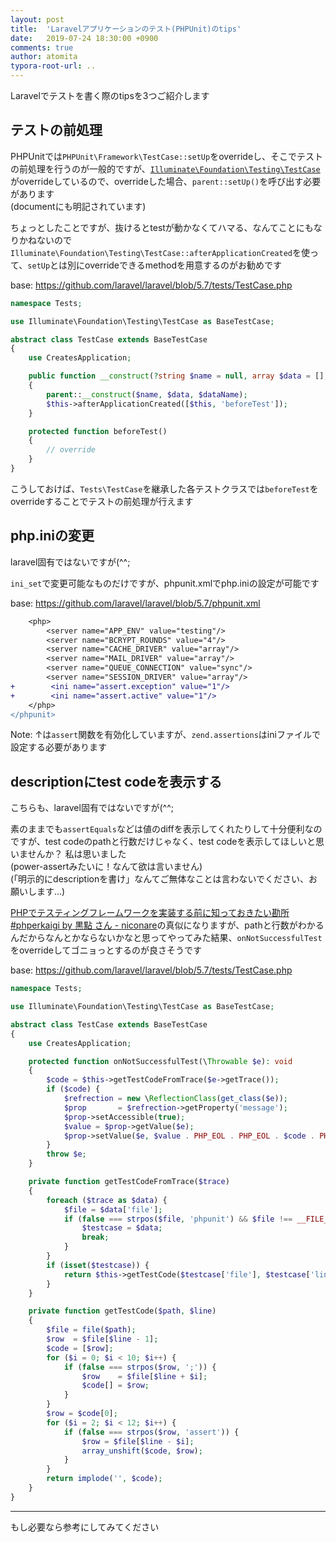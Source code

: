 ```yaml
---
layout: post
title:  'Laravelアプリケーションのテスト(PHPUnit)のtips'
date:   2019-07-24 18:30:00 +0900
comments: true
author: atomita
typora-root-url: ..
---
```


Laravelでテストを書く際のtipsを3つご紹介します

## テストの前処理
PHPUnitでは`PHPUnit\Framework\TestCase::setUp`をoverrideし、そこでテストの前処理を行うのが一般的ですが、[`Illuminate\Foundation\Testing\TestCase`](https://github.com/laravel/framework/blob/5.8/src/Illuminate/Foundation/Testing/TestCase.php)がoverrideしているので、overrideした場合、`parent::setUp()`を呼び出す必要があります  
(documentにも明記されています)

ちょっとしたことですが、抜けるとtestが動かなくてハマる、なんてことにもなりかねないので`Illuminate\Foundation\Testing\TestCase::afterApplicationCreated`を使って、`setUp`とは別にoverrideできるmethodを用意するのがお勧めです

base: https://github.com/laravel/laravel/blob/5.7/tests/TestCase.php

```php
namespace Tests;

use Illuminate\Foundation\Testing\TestCase as BaseTestCase;

abstract class TestCase extends BaseTestCase
{
    use CreatesApplication;

    public function __construct(?string $name = null, array $data = [], string $dataName = '')
    {
        parent::__construct($name, $data, $dataName);
        $this->afterApplicationCreated([$this, 'beforeTest']);
    }

    protected function beforeTest()
    {
        // override
    }
}
```

こうしておけば、`Tests\TestCase`を継承した各テストクラスでは`beforeTest`をoverrideすることでテストの前処理が行えます


## php.iniの変更
laravel固有ではないですが(^^;

`ini_set`で変更可能なものだけですが、phpunit.xmlでphp.iniの設定が可能です

base: https://github.com/laravel/laravel/blob/5.7/phpunit.xml

```diff
    <php>
        <server name="APP_ENV" value="testing"/>
        <server name="BCRYPT_ROUNDS" value="4"/>
        <server name="CACHE_DRIVER" value="array"/>
        <server name="MAIL_DRIVER" value="array"/>
        <server name="QUEUE_CONNECTION" value="sync"/>
        <server name="SESSION_DRIVER" value="array"/>
+        <ini name="assert.exception" value="1"/>
+        <ini name="assert.active" value="1"/>
    </php>
</phpunit>
```

Note: ↑は`assert`関数を有効化していますが、`zend.assertions`はiniファイルで設定する必要があります


## descriptionにtest codeを表示する
こちらも、laravel固有ではないですが(^^;

素のままでも`assertEquals`などは値のdiffを表示してくれたりして十分便利なのですが、test codeのpathと行数だけじゃなく、test codeを表示してほしいと思いませんか？
私は思いました  
(power-assertみたいに！なんて欲は言いません)  
(「明示的にdescriptionを書け」なんてご無体なことは言わないでください、お願いします...)

[PHPでテスティングフレームワークを実装する前に知っておきたい勘所 #phperkaigi by 黒點 さん - niconare](https://niconare.nicovideo.jp/watch/kn2945)の真似になりますが、pathと行数がわかるんだからなんとかならないかなと思ってやってみた結果、`onNotSuccessfulTest`をoverrideしてゴニョっとするのが良さそうです

base: https://github.com/laravel/laravel/blob/5.7/tests/TestCase.php

```php
namespace Tests;

use Illuminate\Foundation\Testing\TestCase as BaseTestCase;

abstract class TestCase extends BaseTestCase
{
    use CreatesApplication;

    protected function onNotSuccessfulTest(\Throwable $e): void
    {
        $code = $this->getTestCodeFromTrace($e->getTrace());
        if ($code) {
            $refrection = new \ReflectionClass(get_class($e));
            $prop       = $refrection->getProperty('message');
            $prop->setAccessible(true);
            $value = $prop->getValue($e);
            $prop->setValue($e, $value . PHP_EOL . PHP_EOL . $code . PHP_EOL);
        }
        throw $e;
    }

    private function getTestCodeFromTrace($trace)
    {
        foreach ($trace as $data) {
            $file = $data['file'];
            if (false === strpos($file, 'phpunit') && $file !== __FILE__) {
                $testcase = $data;
                break;
            }
        }
        if (isset($testcase)) {
            return $this->getTestCode($testcase['file'], $testcase['line']);
        }
    }

    private function getTestCode($path, $line)
    {
        $file = file($path);
        $row  = $file[$line - 1];
        $code = [$row];
        for ($i = 0; $i < 10; $i++) {
            if (false === strpos($row, ';')) {
                $row    = $file[$line + $i];
                $code[] = $row;
            }
        }
        $row = $code[0];
        for ($i = 2; $i < 12; $i++) {
            if (false === strpos($row, 'assert')) {
                $row = $file[$line - $i];
                array_unshift($code, $row);
            }
        }
        return implode('', $code);
    }
}
```


----


もし必要なら参考にしてみてください

